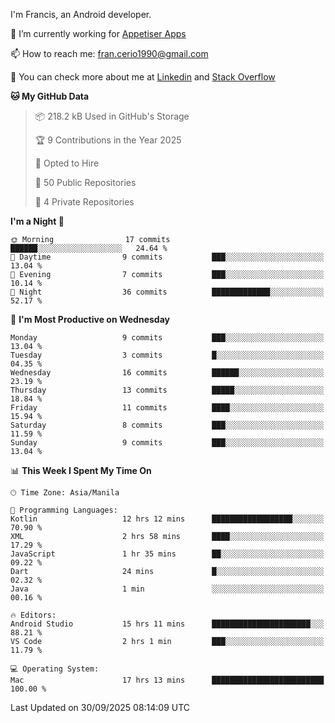 
I'm Francis, an Android developer.

🔭 I’m currently working for [Appetiser Apps](http://appetiser.com.au)

📫 How to reach me: fran.cerio1990@gmail.com

👀 You can check more about me at [Linkedin](https://www.linkedin.com/in/francerio/) and [Stack Overflow](https://stackoverflow.com/users/1614267/fran-ceriu)



<!--START_SECTION:waka-->
**🐱 My GitHub Data** 

> 📦 218.2 kB Used in GitHub's Storage 
 > 
> 🏆 9 Contributions in the Year 2025
 > 
> 💼 Opted to Hire
 > 
> 📜 50 Public Repositories 
 > 
> 🔑 4 Private Repositories 
 > 
**I'm a Night 🦉** 

```text
🌞 Morning                17 commits          ██████░░░░░░░░░░░░░░░░░░░   24.64 % 
🌆 Daytime                9 commits           ███░░░░░░░░░░░░░░░░░░░░░░   13.04 % 
🌃 Evening                7 commits           ███░░░░░░░░░░░░░░░░░░░░░░   10.14 % 
🌙 Night                  36 commits          █████████████░░░░░░░░░░░░   52.17 % 
```
📅 **I'm Most Productive on Wednesday** 

```text
Monday                   9 commits           ███░░░░░░░░░░░░░░░░░░░░░░   13.04 % 
Tuesday                  3 commits           █░░░░░░░░░░░░░░░░░░░░░░░░   04.35 % 
Wednesday                16 commits          ██████░░░░░░░░░░░░░░░░░░░   23.19 % 
Thursday                 13 commits          █████░░░░░░░░░░░░░░░░░░░░   18.84 % 
Friday                   11 commits          ████░░░░░░░░░░░░░░░░░░░░░   15.94 % 
Saturday                 8 commits           ███░░░░░░░░░░░░░░░░░░░░░░   11.59 % 
Sunday                   9 commits           ███░░░░░░░░░░░░░░░░░░░░░░   13.04 % 
```


📊 **This Week I Spent My Time On** 

```text
🕑︎ Time Zone: Asia/Manila

💬 Programming Languages: 
Kotlin                   12 hrs 12 mins      ██████████████████░░░░░░░   70.90 % 
XML                      2 hrs 58 mins       ████░░░░░░░░░░░░░░░░░░░░░   17.29 % 
JavaScript               1 hr 35 mins        ██░░░░░░░░░░░░░░░░░░░░░░░   09.22 % 
Dart                     24 mins             █░░░░░░░░░░░░░░░░░░░░░░░░   02.32 % 
Java                     1 min               ░░░░░░░░░░░░░░░░░░░░░░░░░   00.16 % 

🔥 Editors: 
Android Studio           15 hrs 11 mins      ██████████████████████░░░   88.21 % 
VS Code                  2 hrs 1 min         ███░░░░░░░░░░░░░░░░░░░░░░   11.79 % 

💻 Operating System: 
Mac                      17 hrs 13 mins      █████████████████████████   100.00 % 
```


 Last Updated on 30/09/2025 08:14:09 UTC
<!--END_SECTION:waka-->
